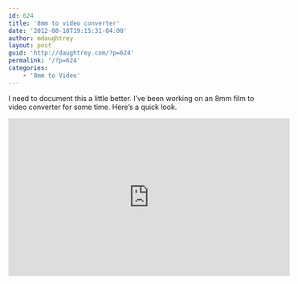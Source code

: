 ```yaml
---
id: 624
title: '8mm to video converter'
date: '2012-08-18T19:15:31-04:00'
author: mdaughtrey
layout: post
guid: 'http://daughtrey.com/?p=624'
permalink: '/?p=624'
categories:
    - '8mm to Video'
---
```


I need to document this a little better. I’ve been working on an 8mm film to video converter for some time. Here’s a quick look.

<iframe allowfullscreen="" frameborder="0" height="315" loading="lazy" src="http://www.youtube.com/embed/se6YnJhIt6w?rel=0" width="560"></iframe>
